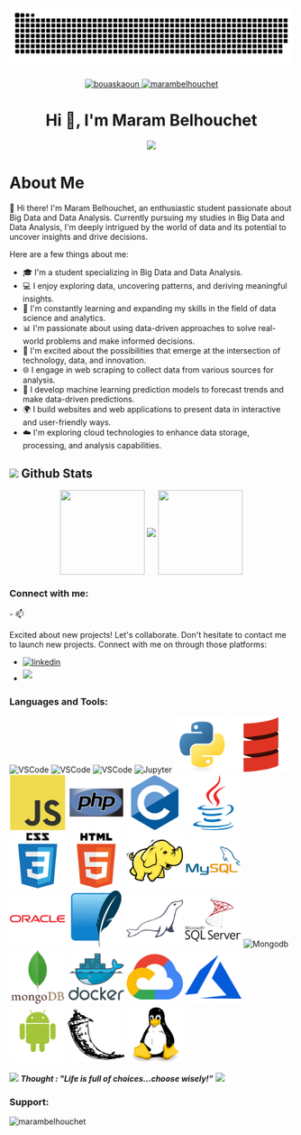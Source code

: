 <!--- snake -->
<div align="center">
  <img  src="https://github.com/1999AZZAR/1999AZZAR/blob/readme/resources/img/grid-snake.svg"
       alt="snake" /></a>
</div>
<p align="center">
	<a href="https://github.com/FirasKahlaoui">
		<img src="https://komarev.com/ghpvc/?username=marambelhouchet&label=Profile%20views&color=0e75b6&style=flat" alt="bouaskaoun" />
	</a>
	<a href="https://github.com/marambelhouchet">
		<img src="https://img.shields.io/github/followers/marambelhouchet?label=Followers" alt="marambelhouchet" />
	</a>
</p>
<h1 align="center">Hi 👋, I'm Maram Belhouchet</h1>
<p align="center" style="color: pink;">
  <a href="https://github.com/DenverCoder1/readme-typing-svg">
   <img src="https://readme-typing-svg.herokuapp.com?font=Time+New+Roman&color=pink&size=25&center=true&vCenter=true&width=600&height=100&lines=Welcome+everybody..&hearts;++;Self-taught+Data+Analyst,;Computer+Science+(Big+Data)+Student,;JavaScript,+Python,+and+Java+Enthusiast,;Active+Learner/Researcher,;Passionate+about+New+Technologies..<3">
  </a>
</p>
<h1>About Me</h1>

<p>👋 Hi there! I'm Maram Belhouchet, an enthusiastic student passionate about Big Data and Data Analysis. Currently pursuing my studies in Big Data and Data Analysis, I'm deeply intrigued by the world of data and its potential to uncover insights and drive decisions.</p>

<p>Here are a few things about me:</p>

- 🎓 I'm a student specializing in Big Data and Data Analysis.
- 💻 I enjoy exploring data, uncovering patterns, and deriving meaningful insights.
- 🌱 I'm constantly learning and expanding my skills in the field of data science and analytics.
- 📊 I'm passionate about using data-driven approaches to solve real-world problems and make informed decisions.
- 🚀 I'm excited about the possibilities that emerge at the intersection of technology, data, and innovation.
- 🌐 I engage in web scraping to collect data from various sources for analysis.
- 🤖 I develop machine learning prediction models to forecast trends and make data-driven predictions.
- 🌍 I build websites and web applications to present data in interactive and user-friendly ways.
- ☁️ I'm exploring cloud technologies to enhance data storage, processing, and analysis capabilities.




## <img src="https://media.giphy.com/media/iY8CRBdQXODJSCERIr/giphy.gif" width="35"><b> Github Stats </b>
<p align="center">
  <img align="center" height="150" width="150" src="https://encrypted-tbn0.gstatic.com/images?q=tbn:ANd9GcTZLgks5cS1YtywSW5mLlMnAVGI2NGUzCKCdYyZcZWzBg&s">
 <img align="center" src="https://github-readme-streak-stats.herokuapp.com/?user=Marambelhouchet&theme=Cobalt&hide_border=true&background=000000&stroke=130F40&ring=7A7ADB&fire=2234AE&currStreakLabel=7A7ADB&sideNums=D3D3D3&currStreakNum=7A7ADB&sideLabels=D3D3D3&dates=D3D3D3" />
<img align="center" height="150" width="150" src="https://encrypted-tbn0.gstatic.com/images?q=tbn:ANd9GcTZLgks5cS1YtywSW5mLlMnAVGI2NGUzCKCdYyZcZWzBg&s">

</p>

 </div><h3 align="left">Connect with me:</h3> - 📫<div align='left'>
<p>Excited about new projects! Let's collaborate. Don't hesitate to contact me to launch new projects.  Connect with me on through those platforms:</p>
<ul>

<li>
<a href="https://www.linkedin.com/in/maram-belhouchet-4a9b5a252/" target="_blank">
<img src="https://img.shields.io/badge/linkedin:  marambelhouchet-%2300acee.svg?color=405DE6&style=for-the-badge&logo=linkedin&logoColor=white" alt=linkedin style="margin-bottom: 5px;"/>
</a>
</li>

<li>
<a href="mailto:marambelhouchet625@gmail.com" target="_blank">
<img src="https://img.shields.io/badge/gmail:  marambelhouchet-%23EA4335.svg?style=for-the-badge&logo=gmail&logoColor=white" t=mail style="margin-bottom: 5px;" />
</a>
</li>
	
</ul>
</div>


<h3 align="left">Languages and Tools:</h3>
<p align="left">
  
  <img src="https://camo.githubusercontent.com/ef4c338d2e835e7b6ecbb2bae2d2b973478827f6d37a1060d3814e6cb5d94fa6/68747470733a2f2f7777772e766563746f726c6f676f2e7a6f6e652f6c6f676f732f6b6167676c652f6b6167676c652d617232312e737667" alt="VSCode" width="100" height="100"/>
  <img src="https://cdn.icon-icons.com/icons2/2107/PNG/512/file_type_vscode_icon_130084.png" alt="VSCode" width="100" height="100"/>
   <img src="https://camo.githubusercontent.com/19fa1e44a1afb4c78ba0502fa9a35a4548b92a5993070e45f99cc6fa52b6a35b/68747470733a2f2f7777772e766563746f726c6f676f2e7a6f6e652f6c6f676f732f6170616368655f737061726b2f6170616368655f737061726b2d617232312e737667" alt="VSCode" width="100" height="100"/>
  <img src="https://upload.wikimedia.org/wikipedia/commons/thumb/3/38/Jupyter_logo.svg/1200px-Jupyter_logo.svg.png" alt="Jupyter" width="100" height="100"/>
<img src="https://raw.githubusercontent.com/teamedwardforever/Readme-Generator/71f25dd8b98329b168142a6b782a107b75eab178/svg/Skills/Languages/python-original.svg" alt="Python" width="100" height="100"/>
<img src="https://raw.githubusercontent.com/teamedwardforever/Readme-Generator/71f25dd8b98329b168142a6b782a107b75eab178/svg/Skills/Languages/scala-original.svg" alt="Scala" width="100" height="100"/>
<img src="https://raw.githubusercontent.com/teamedwardforever/Readme-Generator/71f25dd8b98329b168142a6b782a107b75eab178/svg/Skills/Languages/javascript-original.svg" alt="Javascript" width="100" height="100"/>
<img src="https://raw.githubusercontent.com/teamedwardforever/Readme-Generator/71f25dd8b98329b168142a6b782a107b75eab178/svg/Skills/Languages/php-original.svg" alt="PHP" width="100" height="100"/>
<img src="https://raw.githubusercontent.com/teamedwardforever/Readme-Generator/71f25dd8b98329b168142a6b782a107b75eab178/svg/Skills/Languages/c-original.svg" alt="C" width="100" height="100"/>
<img src="https://raw.githubusercontent.com/teamedwardforever/Readme-Generator/71f25dd8b98329b168142a6b782a107b75eab178/svg/Skills/Languages/java-original.svg" alt="Java" width="100" height="100"/>
<img src="https://raw.githubusercontent.com/teamedwardforever/Readme-Generator/71f25dd8b98329b168142a6b782a107b75eab178/svg/Skills/Frontend/css3-original-wordmark.svg" alt="Css" width="100" height="100"/>
<img src="https://raw.githubusercontent.com/teamedwardforever/Readme-Generator/71f25dd8b98329b168142a6b782a107b75eab178/svg/Skills/Frontend/html5-original-wordmark.svg" alt="HTML" width="100" height="100"/>
<img src="https://raw.githubusercontent.com/teamedwardforever/Readme-Generator/71f25dd8b98329b168142a6b782a107b75eab178/svg/Skills/Backend/apache_hadoop-icon.svg" alt="Hadoop" width="100" height="100"/>
<img src="https://raw.githubusercontent.com/teamedwardforever/Readme-Generator/71f25dd8b98329b168142a6b782a107b75eab178/svg/Skills/Database/mysql-original-wordmark.svg" alt="Mysql" width="100" height="100"/>
<img src="https://raw.githubusercontent.com/teamedwardforever/Readme-Generator/71f25dd8b98329b168142a6b782a107b75eab178/svg/Skills/Database/oracle-original.svg" alt="Oracle" width="100" height="100"/>
<img src="https://raw.githubusercontent.com/teamedwardforever/Readme-Generator/71f25dd8b98329b168142a6b782a107b75eab178/svg/Skills/Database/sqlite-icon.svg" alt="Sqlite" width="100" height="100"/>
<img src="https://raw.githubusercontent.com/teamedwardforever/Readme-Generator/71f25dd8b98329b168142a6b782a107b75eab178/svg/Skills/Database/mariadb-icon.svg" alt="Mariadb" width="100" height="100"/>
<img src="https://raw.githubusercontent.com/teamedwardforever/Readme-Generator/71f25dd8b98329b168142a6b782a107b75eab178/svg/Skills/Database/microsoft-sql-server-logo.svg" alt="Microsoft Sql Server" width="100" height="100"/>
<img src="https://camo.githubusercontent.com/98e50820fe0546b10175898bb6977c86cc6aa2f0cd222d4c87c6f1f6c19e1823/68747470733a2f2f7777772e766563746f726c6f676f2e7a6f6e652f6c6f676f732f7562756e74752f7562756e74752d617232312e737667" alt="Mongodb" width="100" height="100"/>
<img src="https://raw.githubusercontent.com/teamedwardforever/Readme-Generator/71f25dd8b98329b168142a6b782a107b75eab178/svg/Skills/Database/mongodb-original-wordmark.svg" alt="Mongodb" width="100" height="100"/>
<img src="https://raw.githubusercontent.com/teamedwardforever/Readme-Generator/71f25dd8b98329b168142a6b782a107b75eab178/svg/Skills/Devops/docker-original-wordmark.svg" alt="Docker" width="100" height="100"/>
<img src="https://raw.githubusercontent.com/teamedwardforever/Readme-Generator/71f25dd8b98329b168142a6b782a107b75eab178/svg/Skills/Devops/google_cloud-icon.svg" alt="Google Cloud" width="100" height="100"/>
<img src="https://raw.githubusercontent.com/teamedwardforever/Readme-Generator/71f25dd8b98329b168142a6b782a107b75eab178/svg/Skills/Devops/microsoft_azure-icon.svg" alt="Microsoft Azure" width="100" height="100"/>
<img src="https://raw.githubusercontent.com/teamedwardforever/Readme-Generator/71f25dd8b98329b168142a6b782a107b75eab178/svg/Skills/Mobile/android-original-wordmark.svg" alt="Android" width="100" height="100"/>
<img src="https://raw.githubusercontent.com/teamedwardforever/Readme-Generator/71f25dd8b98329b168142a6b782a107b75eab178/svg/Skills/Framework/pocoo_flask-icon.svg" alt="Flask" width="100" height="100"/>
<img src="https://raw.githubusercontent.com/teamedwardforever/Readme-Generator/71f25dd8b98329b168142a6b782a107b75eab178/svg/Skills/Other/linux-original.svg" alt="Linux" width="100" height="100"/>
</p>
<img src="https://media.giphy.com/media/gH3LO09IOiZIqePwv9/giphy.gif" width="50" /> <b><i align="center">Thought : "Life is full of choices…choose wisely!”</i></b> <img src="https://media.giphy.com/media/qjqUcgIyRjsl2/giphy.gif" width="50" />
<h3 align="left">Support:</h3>
<p><a href="https://ko-fi.com/marambelhouchet"> <img align="left" src="https://cdn.ko-fi.com/cdn/kofi3.png?v=3" height="50" width="210" alt="marambelhouchet" /></a></p><br><br>

